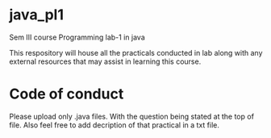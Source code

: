 # java_pl1
Sem III course Programming lab-1 in java

This respository will house all the practicals conducted in lab along with any external resources that may assist in learning this course.

# Code of conduct
Please upload only .java files. With the question being stated at the top of file. Also feel free to add decription of that practical in a txt file. 
